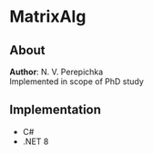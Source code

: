 # MatrixAlg

## About
**Author**: N. V. Perepichka  
Implemented in scope of PhD study  

## Implementation
* C#
* .NET 8
